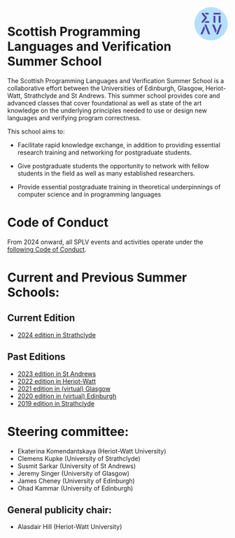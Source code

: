 <img src="assets/splv.png" style="float:right; max-width:15%" alt="SPLV logo" />

# Scottish Programming Languages and Verification Summer School

The Scottish Programming Languages and Verification Summer School
is a collaborative effort between the Universities of Edinburgh,
Glasgow, Heriot-Watt, Strathclyde and St Andrews. This summer school
provides core and advanced classes that cover foundational as well
as state of the art knowledge on the underlying principles needed
to use or design new languages and verifying program correctness.

This school aims to:

* Facilitate rapid knowledge exchange, in addition to providing
  essential research training and networking for postgraduate students.

* Give postgraduate students the opportunity to network with fellow
  students in the field as well as many established researchers.

* Provide essential postgraduate training in theoretical underpinnings
  of computer science and in programming languages

# Code of Conduct

From 2024 onward,
all SPLV events and activities operate under the [following Code of Conduct](CODE-OF-CONDUCT).

# Current and Previous Summer Schools:

## Current Edition

* [2024 edition in Strathclyde](2024-strathclyde)

## Past Editions

* [2023 edition in St Andrews](2023-st-andrews)
* [2022 edition in Heriot-Watt](https://www.macs.hw.ac.uk/splv/splv-2022/)
* [2021 edition in (virtual) Glasgow](https://www.macs.hw.ac.uk/splv/splv-2021/)
* [2020 edition in (virtual) Edinburgh](https://www.macs.hw.ac.uk/splv/splv20/)
* [2019 edition in Strathclyde](https://www.macs.hw.ac.uk/splv/splv19/)

# Steering committee:

* Ekaterina Komendantskaya (Heriot-Watt University)
* Clemens Kupke (University of Strathclyde)
* Susmit Sarkar (University of St Andrews)
* Jeremy Singer (University of Glasgow)
* James Cheney (University of Edinburgh)
* Ohad Kammar (University of Edinburgh)

## General publicity chair:

* Alasdair Hill (Heriot-Watt University)
